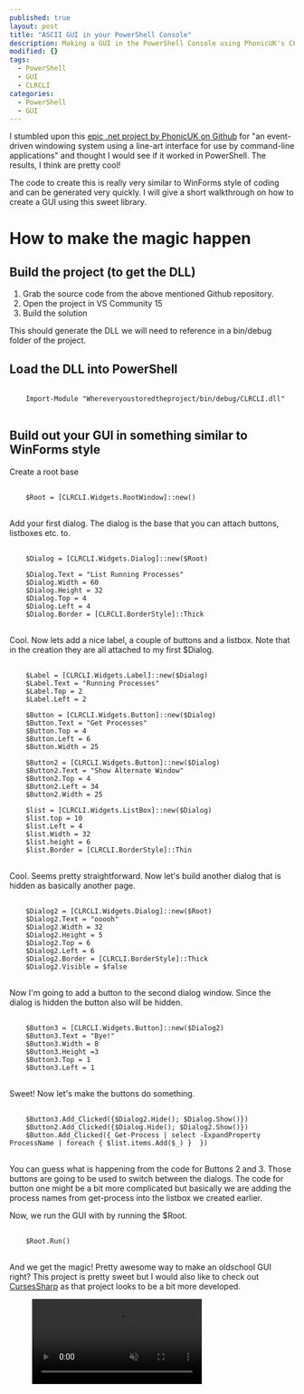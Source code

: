 ```yaml
---
published: true
layout: post
title: "ASCII GUI in your PowerShell Console"
description: Making a GUI in the PowerShell Console using PhonicUK's CLRCLI
modified: {}
tags: 
  - PowerShell
  - GUI
  - CLRCLI
categories: 
  - PowerShell
  - GUI
---
```


I stumbled upon this [epic .net project by PhonicUK on Github](https://github.com/PhonicUK/CLRCLI) for "an event-driven windowing system using a line-art interface for use by command-line applications" and thought I would see if it worked in PowerShell. The results, I think are pretty cool!

The code to create this is really very similar to WinForms style of coding and can be generated very quickly. I will give a short walkthrough on how to create a GUI using this sweet library.

# How to make the magic happen

<!-- more -->

## Build the project (to get the DLL)

1. Grab the source code from the above mentioned Github repository.
2. Open the project in VS Community 15
3. Build the solution

This should generate the DLL we will need to reference in a bin/debug folder of the project.


## Load the DLL into PowerShell

<pre> <code class="ps">
    Import-Module "Whereveryoustoredtheproject/bin/debug/CLRCLI.dll"
</code> </pre>

## Build out your GUI in something similar to WinForms style

Create a root base

<pre> <code class="ps">
    $Root = [CLRCLI.Widgets.RootWindow]::new()
</code> </pre>

Add your first dialog. The dialog is the base that you can attach buttons, listboxes etc. to.

<pre> <code class="ps">
    $Dialog = [CLRCLI.Widgets.Dialog]::new($Root)

    $Dialog.Text = "List Running Processes"
    $Dialog.Width = 60
    $Dialog.Height = 32
    $Dialog.Top = 4
    $Dialog.Left = 4
    $Dialog.Border = [CLRCLI.BorderStyle]::Thick
</code> </pre>

Cool. Now lets add a nice label, a couple of buttons and a listbox. Note that in the creation they are all attached to my first $Dialog.

<pre> <code class="ps">
    $Label = [CLRCLI.Widgets.Label]::new($Dialog)
    $Label.Text = "Running Processes"
    $Label.Top = 2
    $Label.Left = 2

    $Button = [CLRCLI.Widgets.Button]::new($Dialog)
    $Button.Text = "Get Processes"
    $Button.Top = 4
    $Button.Left = 6
    $Button.Width = 25

    $Button2 = [CLRCLI.Widgets.Button]::new($Dialog)
    $Button2.Text = "Show Alternate Window"
    $Button2.Top = 4
    $Button2.Left = 34
    $Button2.Width = 25

    $list = [CLRCLI.Widgets.ListBox]::new($Dialog)
    $list.top = 10
    $list.Left = 4
    $list.Width = 32
    $list.height = 6
    $list.Border = [CLRCLI.BorderStyle]::Thin
</code> </pre>

Cool. Seems pretty straightforward. Now let's build another dialog that is hidden as basically another page.

<pre> <code class="ps">
    $Dialog2 = [CLRCLI.Widgets.Dialog]::new($Root)
    $Dialog2.Text = "ooooh"
    $Dialog2.Width = 32
    $Dialog2.Height = 5
    $Dialog2.Top = 6
    $Dialog2.Left = 6
    $Dialog2.Border = [CLRCLI.BorderStyle]::Thick
    $Dialog2.Visible = $false
</code> </pre>

Now I'm going to add a button to the second dialog window. Since the dialog is hidden the button also will be hidden.

<pre> <code class="ps">
    $Button3 = [CLRCLI.Widgets.Button]::new($Dialog2)
    $Button3.Text = "Bye!"
    $Button3.Width = 8
    $Button3.Height =3
    $Button3.Top = 1
    $Button3.Left = 1
</code> </pre>

Sweet! Now let's make the buttons do something.

<pre> <code class="ps">
    $Button3.Add_Clicked({$Dialog2.Hide(); $Dialog.Show()})
    $Button2.Add_Clicked({$Dialog.Hide(); $Dialog2.Show()})
    $Button.Add_Clicked({ Get-Process | select -ExpandProperty ProcessName | foreach { $list.items.Add($_) }  })
</code> </pre>

You can guess what is happening from the code for Buttons 2 and 3. Those buttons are going to be used to switch between the dialogs. The code for button one might be a bit more complicated but basically we are adding the process names from get-process into the listbox we created earlier.

Now, we run the GUI with by running the $Root.

<pre> <code class="ps">
    $Root.Run()
</code> </pre>

And we get the magic! Pretty awesome way to make an oldschool GUI right? This project is pretty sweet but I would also like to check out [CursesSharp](https://github.com/sushihangover/CursesSharp) as that project looks to be a bit more developed.

<figure>
	<video autoplay muted loop playsinline>
        <source src="{{ site.url }}/images/Oldschool%20PowerShell%20UI.mp4" type="video/mp4">
    </video>
</figure>

